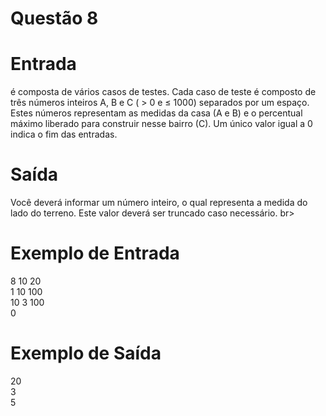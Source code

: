 # Questão 8
# Entrada 
é composta de vários casos de testes. Cada caso de teste é composto de três números inteiros A, B e C ( > 0 e ≤ 1000) separados por um espaço. Estes números representam as medidas da casa (A e B) e o percentual máximo liberado para construir nesse bairro (C). Um único valor igual a 0 indica o fim das entradas.

# Saída
Você deverá informar um número inteiro, o qual representa a medida do lado do terreno. Este valor deverá ser truncado caso necessário. br>

# Exemplo de Entrada
8 10 20<br>
1 10 100<br>
10 3 100<br>
0<br>
# Exemplo de Saída
20<br>
3<br>
5<br>
